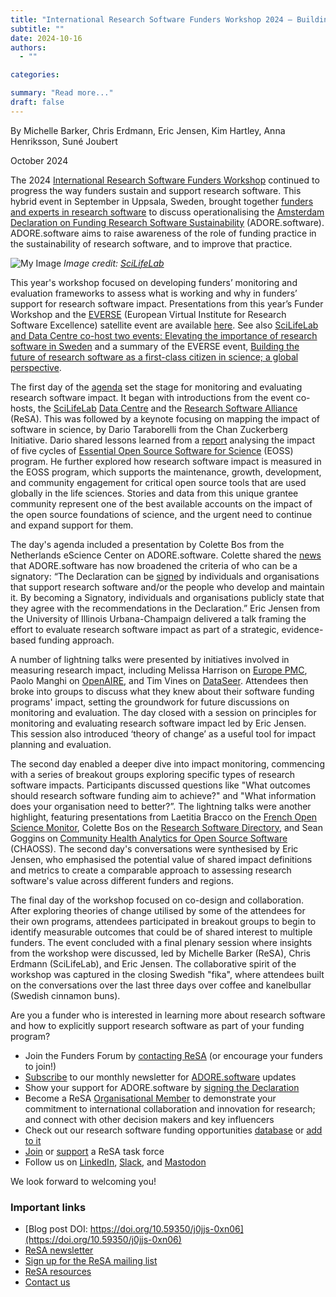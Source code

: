 ```yaml
---
title: "International Research Software Funders Workshop 2024 – Building a Sustainable Future for Research Software"
subtitle: ""
date: 2024-10-16
authors:
  - ""

categories:

summary: "Read more..."
draft: false
---
```


By Michelle Barker, Chris Erdmann, Eric Jensen, Kim Hartley, Anna Henriksson, Suné Joubert  

October 2024

The 2024 [International Research Software Funders Workshop](https://adore.software/2024-international-research-software-funders-workshop/) continued to progress the way funders sustain and support research software. This hybrid event in September in Uppsala, Sweden, brought together [funders and experts in research software](https://adore.software/2024-international-research-software-funders-workshop/) to discuss operationalising the [Amsterdam Declaration on Funding Research Software Sustainability](https://adore.software/) (ADORE.software). ADORE.software aims to raise awareness of the role of funding practice in the sustainability of research software, and to improve that practice. 

![My Image](Group_image_3.jpeg) 
_Image credit: [SciLifeLab](https://www.scilifelab.se/)_

This year's workshop focused on developing funders’ monitoring and evaluation frameworks to assess what is working and why in funders’ support for research software impact. Presentations from this year’s Funder Workshop and the [EVERSE](https://everse.software/) (European Virtual Institute for Research Software Excellence) satellite event are available [here](https://zenodo.org/communities/2024-research-software-funders-workshop/records?q=&l=list&p=1&s=10&sort=newest). See also [SciLifeLab and Data Centre co-host two events: Elevating the importance of research software in Sweden](https://www.scilifelab.se/news/scilifelab-and-data-centre-co-host-two-events-elevating-the-importance-of-research-software-in-sweden/) and a summary  of the EVERSE event, [Building the future of research software as a first-class citizen in science; a global perspective](https://doi.org/10.5281/zenodo.13915755).

The first day of the [agenda](https://adore.software/wp-content/uploads/2024/10/2024-Funders-Workshop-agenda.pdf) set the stage for monitoring and evaluating research software impact. It began with introductions from the event co-hosts, the [SciLifeLab](https://www.scilifelab.se/) [Data Centre](https://www.scilifelab.se/data/) and the [Research Software Alliance](https://www.researchsoft.org/) (ReSA). This was followed by a keynote focusing on mapping the impact of software in science, by Dario Taraborelli from the Chan Zuckerberg Initiative. Dario shared lessons learned from a [report](https://doi.org/10.5281/zenodo.11201216) analysing the impact of five cycles of [Essential Open Source Software for Science](https://chanzuckerberg.com/eoss/) (EOSS) program. He further explored how research software impact is measured in the EOSS program, which supports the maintenance, growth, development, and community engagement for critical open source tools that are used globally in the life sciences. Stories and data from this unique grantee community represent one of the best available accounts on the impact of the open source foundations of science, and the urgent need to continue and expand support for them. 

The day's agenda included a presentation by Colette Bos from the Netherlands eScience Center on ADORE.software. Colette shared the [news](https://adore.software/2024/09/the-amsterdam-declaration-is-now-open-for-all-to-sign/) that ADORE.software has now broadened the criteria of who can be a signatory: “The Declaration can be [signed](https://adore.software/sign/) by individuals and organisations that support research software and/or the people who develop and maintain it. By becoming a Signatory, individuals and organisations publicly state that they agree with the recommendations in the Declaration.” Eric Jensen from the University of Illinois Urbana-Champaign delivered a talk framing the effort to evaluate research software impact as part of a strategic, evidence-based funding approach.

A number of lightning talks were presented by initiatives involved in measuring research impact, including Melissa Harrison on [Europe PMC](https://www.ebi.ac.uk/about/teams/literature-services/), Paolo Manghi on [OpenAIRE](https://www.openaire.eu/), and Tim Vines on [DataSeer](https://dataseer.ai/). Attendees then broke into groups to discuss what they knew about their software funding programs' impact, setting the groundwork for future discussions on monitoring and evaluation. The day closed with a session on principles for monitoring and evaluating research software impact led by Eric Jensen. This session also introduced ‘theory of change’ as a useful tool for impact planning and evaluation.

The second day enabled a deeper dive into impact monitoring, commencing with a series of breakout groups exploring specific types of research software impacts. Participants discussed questions like "What outcomes should research software funding aim to achieve?" and "What information does your organisation need to better?”. The lightning talks were another highlight, featuring presentations from Laetitia Bracco on the [French Open Science Monitor](https://frenchopensciencemonitor.esr.gouv.fr/), Colette Bos on the [Research Software Directory](https://research-software-directory.org/), and Sean Goggins on [Community Health Analytics for Open Source Software](https://chaoss.community/) (CHAOSS). The second day's conversations were synthesised by Eric Jensen, who emphasised the potential value of shared impact definitions and metrics to create a comparable approach to assessing research software's value across different funders and regions.

The final day of the workshop focused on co-design and collaboration. After exploring theories of change utilised by some of the attendees for their own programs, attendees participated in breakout groups to begin to identify measurable outcomes that could be of shared interest to multiple funders. The event concluded with a final plenary session where insights from the workshop were discussed, led by Michelle Barker (ReSA), Chris Erdmann (SciLifeLab), and Eric Jensen. The collaborative spirit of the workshop was captured in the closing Swedish "fika", where attendees built on the conversations over the last three days over coffee and kanelbullar (Swedish cinnamon buns).

Are you a funder who is interested in learning more about research software and how to explicitly support research software as part of your funding program?

* Join the Funders Forum by [contacting ReSA](mailto:info@researchsoft.org) (or encourage your funders to join\!)  
* [Subscribe](/news/) to our monthly newsletter for [ADORE.software](https://adore.software/) updates  
* Show your support for ADORE.software by [signing the Declaration](https://adore.software/get-involved/)  
* Become a ReSA [Organisational Member](/about/membership/) to demonstrate your commitment to international collaboration and innovation for research; and connect with other decision makers and key influencers  
* Check out our research software funding opportunities [database](/resource/funding-opportunities/) or [add to it](https://forms.gle/r4Jw4swUd1SXigZc9)  
* [Join](/taskforces/) or [support](/taskforces/tf-support/) a ReSA task force  
* Follow us on [LinkedIn](https://www.linkedin.com/company/research-software-alliance/), [Slack](https://researchsoft.slack.com/join/shared_invite/zt-1flmrglww-SoWjAK_5TJyqLU_~Jx697w#/shared-invite/email), and [Mastodon](https://fosstodon.org/@researchsoft)

We look forward to welcoming you\!

### Important links
  * [Blog post DOI: https://doi.org/10.59350/j0jjs-0xn06](https://doi.org/10.59350/j0jjs-0xn06)
  * [ReSA newsletter](/news/)
  * [Sign up for the ReSA mailing list](https://dashboard.mailerlite.com/forms/778129/110635094443558050/share)
  * [ReSA resources](/resource/resa-resources/)
  * [Contact us](/about/contact)
